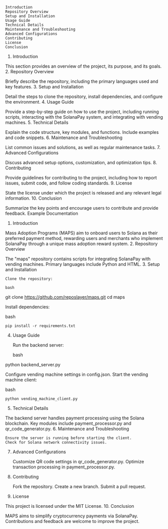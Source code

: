     Introduction
    Repository Overview
    Setup and Installation
    Usage Guide
    Technical Details
    Maintenance and Troubleshooting
    Advanced Configurations
    Contributing
    License
    Conclusion

1. Introduction

This section provides an overview of the project, its purpose, and its goals.
2. Repository Overview

Briefly describe the repository, including the primary languages used and key features.
3. Setup and Installation

Detail the steps to clone the repository, install dependencies, and configure the environment.
4. Usage Guide

Provide a step-by-step guide on how to use the project, including running scripts, interacting with the SolanaPay system, and integrating with vending machines.
5. Technical Details

Explain the code structure, key modules, and functions. Include examples and code snippets.
6. Maintenance and Troubleshooting

List common issues and solutions, as well as regular maintenance tasks.
7. Advanced Configurations

Discuss advanced setup options, customization, and optimization tips.
8. Contributing

Provide guidelines for contributing to the project, including how to report issues, submit code, and follow coding standards.
9. License

State the license under which the project is released and any relevant legal information.
10. Conclusion

Summarize the key points and encourage users to contribute and provide feedback.
Example Documentation
1. Introduction

Mass Adoption Programs (MAPS) aim to onboard users to Solana as their preferred payment method, rewarding users and merchants who implement SolanaPay through a unique mass adoption reward system.
2. Repository Overview

The "maps" repository contains scripts for integrating SolanaPay with vending machines. Primary languages include Python and HTML.
3. Setup and Installation

    Clone the repository:

    bash

git clone https://github.com/reposlayer/maps.git
cd maps

Install dependencies:

bash

    pip install -r requirements.txt

4. Usage Guide

    Run the backend server:

    bash

python backend_server.py

Configure vending machine settings in config.json.
Start the vending machine client:

bash

    python vending_machine_client.py

5. Technical Details

The backend server handles payment processing using the Solana blockchain. Key modules include payment_processor.py and qr_code_generator.py.
6. Maintenance and Troubleshooting

    Ensure the server is running before starting the client.
    Check for Solana network connectivity issues.

7. Advanced Configurations

    Customize QR code settings in qr_code_generator.py.
    Optimize transaction processing in payment_processor.py.

8. Contributing

    Fork the repository.
    Create a new branch.
    Submit a pull request.

9. License

This project is licensed under the MIT License.
10. Conclusion

MAPS aims to simplify cryptocurrency payments via SolanaPay. Contributions and feedback are welcome to improve the project.
